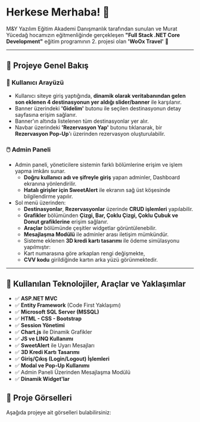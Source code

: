 # Herkese Merhaba! 👋

M&Y Yazılım Eğitim Akademi Danışmanlık tarafından sunulan ve Murat Yücedağ hocamızın eğitmenliğinde gerçekleşen 
**"Full Stack .NET Core Development"** eğitim programının 2. projesi olan **'WoOx Travel'** 🎉

---

## 📌 Projeye Genel Bakış

### 👤 Kullanıcı Arayüzü
- Kullanıcı siteye giriş yaptığında, **dinamik olarak veritabanından gelen son eklenen 4 destinasyonun yer aldığı slider/banner** ile karşılanır.
- Banner üzerindeki **'Gidelim'** butonu ile seçilen destinasyonun detay sayfasına erişim sağlanır.
- Banner'ın altında listelenen tüm destinasyonlar yer alır.
- Navbar üzerindeki **'Rezervasyon Yap'** butonu tıklanarak, bir **Rezervasyon Pop-Up**'ı üzerinden rezervasyon oluşturulabilir.  

### 🖱️ Admin Paneli
- Admin paneli, yöneticilere sistemin farklı bölümlerine erişim ve işlem yapma imkânı sunar.
  - **Doğru kullanıcı adı ve şifreyle giriş** yapan adminler, Dashboard ekranına yönlendirilir.
  - **Hatalı girişler için SweetAlert** ile ekranın sağ üst köşesinde bilgilendirme yapılır.
- Sol menü üzerinden:
  - **Destinasyonlar**, **Rezervasyonlar** üzerinde **CRUD işlemleri** yapılabilir.
  - **Grafikler** bölümünden **Çizgi, Bar, Çoklu Çizgi, Çoklu Çubuk ve Donut grafiklerine** erişim sağlanır.
  - **Araçlar** bölümünde çeşitler widgetlar görüntülenebilir.
  - **Mesajlaşma Modülü** ile adminler arası iletişim mümkündür.
  - Sisteme eklenen **3D kredi kartı tasarımı** ile ödeme simülasyonu yapılmıştır:
  - Kart numarasına göre arkaplan rengi değişmekte,
  - **CVV kodu** girildiğinde kartın arka yüzü görünmektedir.

---

## 📌 Kullanılan Teknolojiler, Araçlar ve Yaklaşımlar
- ✅ **ASP.NET MVC**
- ✅ **Entity Framework** (Code First Yaklaşımı)
- ✅ **Microsoft SQL Server (MSSQL)**
- ✅ **HTML - CSS - Bootstrap**
- ✅ **Session Yönetimi**
- ✅ **Chart.js** ile Dinamik Grafikler
- ✅ **JS ve LINQ Kullanımı**
- ✅ **SweetAlert** ile Uyarı Mesajları
- ✅ **3D Kredi Kartı Tasarımı**
- ✅ **Giriş/Çıkış (Login/Logout) İşlemleri**
- ✅ **Modal ve Pop-Up Kullanımı**
- ✅ Admin Paneli Üzerinden Mesajlaşma Modülü
- ✅ **Dinamik Widget'lar**


## 📸 Proje Görselleri

Aşağıda projeye ait görselleri bulabilirsiniz:


